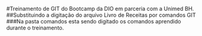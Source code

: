 #Treinamento de GIT do Bootcamp da DIO em parceria com a Unimed BH.
##Substituindo a digitação do arquivo Livro de Receitas por comandos GIT
###Na pasta comandos esta sendo digitado os comandos aprendido durante o treinamento.
